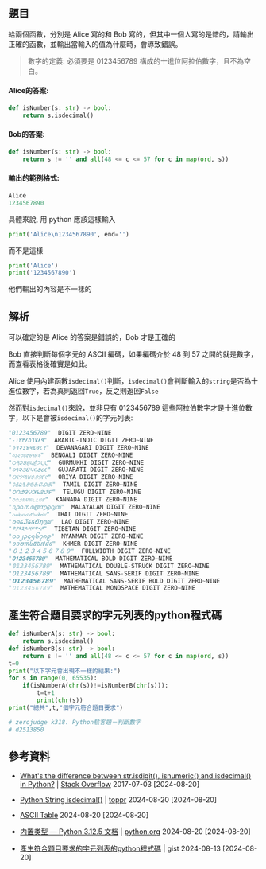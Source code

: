 ## 題目
給兩個函數，分別是 Alice 寫的和 Bob 寫的，但其中一個人寫的是錯的，請輸出正確的函數，並輸出當輸入的值為什麼時，會導致錯誤。

> 數字的定義: 必須要是 0123456789 構成的十進位阿拉伯數字，且不為空白。

#### Alice的答案:
```py
def isNumber(s: str) -> bool:
    return s.isdecimal()
```
#### Bob的答案:
```python
def isNumber(s: str) -> bool:
    return s != '' and all(48 <= c <= 57 for c in map(ord, s))
```
#### 輸出的範例格式:
```python
Alice
1234567890
```

具體來說, 用 python 應該這樣輸入
```python
print('Alice\n1234567890', end='')
```
而不是這樣
```py
print('Alice')
print('1234567890')
```

他們輸出的內容是不一樣的


## 解析
可以確定的是 Alice 的答案是錯誤的，Bob 才是正確的

Bob 直接判斷每個字元的 ASCII 編碼，如果編碼介於 48 到 57 之間的就是數字，而查看表格後確實是如此。

Alice 使用內建函數`isdecimal()`判斷，`isdecimal()`會判斷輸入的`string`是否為十進位數字，若為真則返回`True`，反之則返回`False`

然而對`isdecimal()`來說，並非只有 0123456789 這些阿拉伯數字才是十進位數字，以下是會被`isdecimal()`的字元列表:

```python
"0123456789"  DIGIT ZERO~NINE
"٠١٢٣٤٥٦٧٨٩"  ARABIC-INDIC DIGIT ZERO~NINE
"०१२३४५६७८९"  DEVANAGARI DIGIT ZERO~NINE
"০১২৩৪৫৬৭৮৯"  BENGALI DIGIT ZERO~NINE
"੦੧੨੩੪੫੬੭੮੯"  GURMUKHI DIGIT ZERO~NINE
"૦૧૨૩૪૫૬૭૮૯"  GUJARATI DIGIT ZERO~NINE
"୦୧୨୩୪୫୬୭୮୯"  ORIYA DIGIT ZERO~NINE
"௦௧௨௩௪௫௬௭௮௯"  TAMIL DIGIT ZERO~NINE
"౦౧౨౩౪౫౬౭౮౯"  TELUGU DIGIT ZERO~NINE
"೦೧೨೩೪೫೬೭೮೯"  KANNADA DIGIT ZERO~NINE
"൦൧൨൩൪൫൬൭൮൯"  MALAYALAM DIGIT ZERO~NINE
"๐๑๒๓๔๕๖๗๘๙"  THAI DIGIT ZERO~NINE
"໐໑໒໓໔໕໖໗໘໙"  LAO DIGIT ZERO~NINE
"༠༡༢༣༤༥༦༧༨༩"  TIBETAN DIGIT ZERO~NINE
"၀၁၂၃၄၅၆၇၈၉"  MYANMAR DIGIT ZERO~NINE
"០១២៣៤៥៦៧៨៩"  KHMER DIGIT ZERO~NINE
"０１２３４５６７８９"  FULLWIDTH DIGIT ZERO~NINE
"𝟎𝟏𝟐𝟑𝟒𝟓𝟔𝟕𝟖𝟗"  MATHEMATICAL BOLD DIGIT ZERO~NINE
"𝟘𝟙𝟚𝟛𝟜𝟝𝟞𝟟𝟠𝟡"  MATHEMATICAL DOUBLE-STRUCK DIGIT ZERO~NINE
"𝟢𝟣𝟤𝟥𝟦𝟧𝟨𝟩𝟪𝟫"  MATHEMATICAL SANS-SERIF DIGIT ZERO~NINE
"𝟬𝟭𝟮𝟯𝟰𝟱𝟲𝟳𝟴𝟵"  MATHEMATICAL SANS-SERIF BOLD DIGIT ZERO~NINE
"𝟶𝟷𝟸𝟹𝟺𝟻𝟼𝟽𝟾𝟿"  MATHEMATICAL MONOSPACE DIGIT ZERO~NINE
```

## 產生符合題目要求的字元列表的python程式碼
```python
def isNumberA(s: str) -> bool:
    return s.isdecimal()
def isNumberB(s: str) -> bool:
    return s != '' and all(48 <= c <= 57 for c in map(ord, s))
t=0
print("以下字元會出現不一樣的結果:")
for s in range(0, 65535):
    if(isNumberA(chr(s))!=isNumberB(chr(s))):
        t=t+1
        print(chr(s))
print("總共",t,"個字元符合題目要求")

# zerojudge k318. Python駭客題－判斷數字
# d2513850
```


## 參考資料
- [What's the difference between str.isdigit(), isnumeric() and isdecimal() in Python?](https://stackoverflow.com/questions/44891070/whats-the-difference-between-str-isdigit-isnumeric-and-isdecimal-in-pyth) | [Stack Overflow](https://stackoverflow.com/) 2017-07-03 [2024-08-20]

- [Python String isdecimal()](https://www.toppr.com/guides/python-guide/references/methods-and-functions/methods/string/isdecimal/python-string-isdecimal/) | [toppr](https://www.toppr.com/ask/) 2024-08-20 [2024-08-20]

- [ASCII Table](https://www.asciitable.com/) 2024-08-20 [2024-08-20]

- [内置类型 — Python 3.12.5 文档](https://docs.python.org/zh-cn/3/library/stdtypes.html#str.isdecimal) | [python.org](https://www.python.org/) 2024-08-20 [2024-08-20]

- [產生符合題目要求的字元列表的python程式碼](https://gist.github.com/d2513850/ad068b8881ed547ac77a9789b9e53e28) | gist 2024-08-13 [2024-08-20]